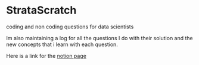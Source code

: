 # StrataScratch
coding and non coding questions for data scientists

Im also maintaining a log for all the questions I do with their solution and the new concepts that i learn with each question.

Here is a link for the [notion page](https://capable-frill-ea6.notion.site/30-day-coding-challenge-473c3a7bd6af43f88312fdfa7ec386b9)
